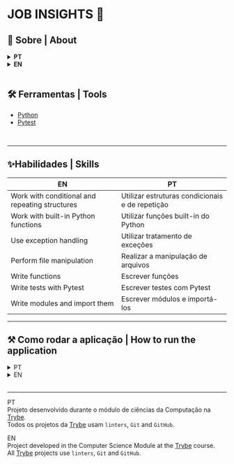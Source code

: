 # JOB INSIGHTS 👔

## 📄 Sobre | About
<details>
  <summary>
    <strong>PT</strong>
  </summary><br>
  Aplicativo web desenvolvido com Flask.

  <br>

  🎯 O objetivo foi implementar analises a partir de um conjunto de dados sobre empregos e escrever testes para a implemenmtação de uma análise de dados.

</details>

<details>
  <summary>
    <strong>EN</strong>
  </summary><br>
  Job Insights is web app built with Flask. <br>


  <br>

  🎯 The goal was implement analysis from a data set about jobs and write tests for implementation of a data analysis.<br>

</details>
<br>

## 🛠️ Ferramentas | Tools
* [Python](https://www.python.org/)
* [Pytest](https://docs.pytest.org/en/7.1.x/)
<!-- * [Swagger](https://swagger.io/) -->
<br>

---

## ✨Habilidades | Skills

EN | PT
------- | ------
Work with conditional and repeating structures | Utilizar estruturas condicionais e de repetição
Work with built-in Python functions | Utilizar funções built-in do Python
Use exception handling | Utilizar tratamento de exceções
Perform file manipulation | Realizar a manipulação de arquivos
Write functions | Escrever funções
Write tests with Pytest | Escrever testes com Pytest
Write modules and import them | Escrever módulos e importá-los

<!-- ## 📜Documentation
Access the route `/api-docs` to see the documentation.

Ex.: `http://localhost:3000/api-docs`

<br> -->

---

 ## ⚒️ Como rodar a aplicação | How to run the application
<details>
  <summary> PT </summary> <br>

  Faça Download:
  ```
  git clone git@github.com:queite/job-insights.git
  ```
  Entre na pasta rauz:
  ```
  cd job-insights
  ```
  Instale as dependências:
  ```
  python3 -m pip install -r dev-requirements.txt
  ```
  rode o código
  ```
   flask run
  ```

</details>

<details>
  <summary> EN </summary> <br>

  Download the code:
  ```
  git clone git@github.com:queite/job-insights.git
  ```
  Enter the root folder:
  ```
  cd job-insights
  ```
  Install dependencies:
  ```
  python3 -m pip install -r dev-requirements.txt
  ```
  run code
  ```
   flask run
  ```
</details>
<br>

---
PT<br>
Projeto desenvolvido durante o módulo de ciências da Computação na [Trybe](https://www.betrybe.com/).<br/>
Todos os projetos da [Trybe](https://www.betrybe.com/) usam `linters`, `Git` and `GitHub`.<br/>

EN<br>
Project developed in the Computer Science Module at the [Trybe](https://www.betrybe.com/) course.<br/>
All [Trybe](https://www.betrybe.com/) projects use `linters`, `Git` and `GitHub`.<br/>

